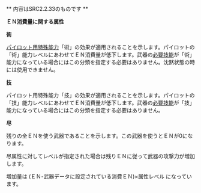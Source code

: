 ** 内容はSRC2.2.33のものです **

**ＥＮ消費量に関する属性**

**術**

[パイロット用特殊能力](パイロット用特殊能力.md)「術」の効果が適用されることを示します。パイロットの「術」能力レベルにあわせてＥＮ消費量が低下します。武器の[必要技能](必要技能.md)が「術」能力になっている場合にはこの分類を指定する必要はありません。沈黙状態の時には使用できません。

**技**

パイロット用特殊能力「技」の効果が適用されることを示します。パイロットの「技」能力レベルにあわせてＥＮ消費量が低下します。武器の[必要技能](必要技能.md)が「技」能力になっている場合にはこの分類を指定する必要はありません。

**尽**

残りの全ＥＮを使う武器であることを示します。この武器を使うとＥＮが0になります。

尽属性に対してレベルが指定された場合は残りＥＮに従って武器の攻撃力が増加します。

増加量は (ＥＮ-武器データに設定されている消費ＥＮ)×属性レベル になっています。
